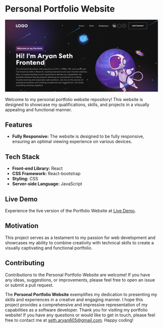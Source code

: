 # Personal Portfolio Website

![Portfolio Website Screenshot](portfolio-website-screenshot.png)

Welcome to my personal portfolio website repository! This website is designed to showcase my qualifications, skills, and projects in a visually appealing and functional manner.

## Features

- **Fully Responsive:** The website is designed to be fully responsive, ensuring an optimal viewing experience on various devices.

## Tech Stack

- **Front-end Library:** React
- **CSS Framework:** React-bootstrap
- **Styling:** CSS
- **Server-side Language:** JavaScript

## Live Demo

Experience the live version of the Portfolio Website at [Live Demo](https://aryan-seth-portfolio3.netlify.app/).

## Motivation

This project serves as a testament to my passion for web development and showcases my ability to combine creativity with technical skills to create a visually captivating and functional portfolio.

## Contributing

Contributions to the Personal Portfolio Website are welcome! If you have any ideas, suggestions, or improvements, please feel free to open an issue or submit a pull request.

The **Personal Portfolio Website** exemplifies my dedication to presenting my skills and experiences in a creative and engaging manner. I hope this project provides a comprehensive and impressive representation of my capabilities as a software developer. Thank you for visiting my portfolio website! If you have any questions or would like to get in touch, please feel free to contact me at [seth.aryan605@gmail.com](mailto:seth.aryan605@gmail.com). Happy coding!
